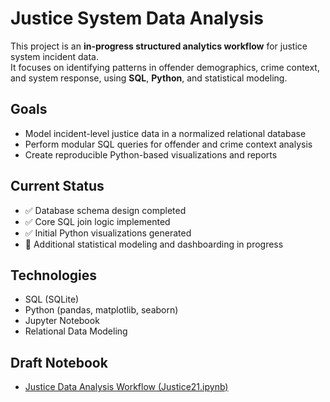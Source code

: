 # Justice System Data Analysis

This project is an **in-progress structured analytics workflow** for justice system incident data.  
It focuses on identifying patterns in offender demographics, crime context, and system response, using **SQL**, **Python**, and statistical modeling.

## Goals
- Model incident-level justice data in a normalized relational database
- Perform modular SQL queries for offender and crime context analysis
- Create reproducible Python-based visualizations and reports

## Current Status
- ✅ Database schema design completed
- ✅ Core SQL join logic implemented
- ✅ Initial Python visualizations generated
- 🔄 Additional statistical modeling and dashboarding in progress

## Technologies
- SQL (SQLite)
- Python (pandas, matplotlib, seaborn)
- Jupyter Notebook
- Relational Data Modeling

## Draft Notebook
- [Justice Data Analysis Workflow (Justice21.ipynb)](Justice21.ipynb)


